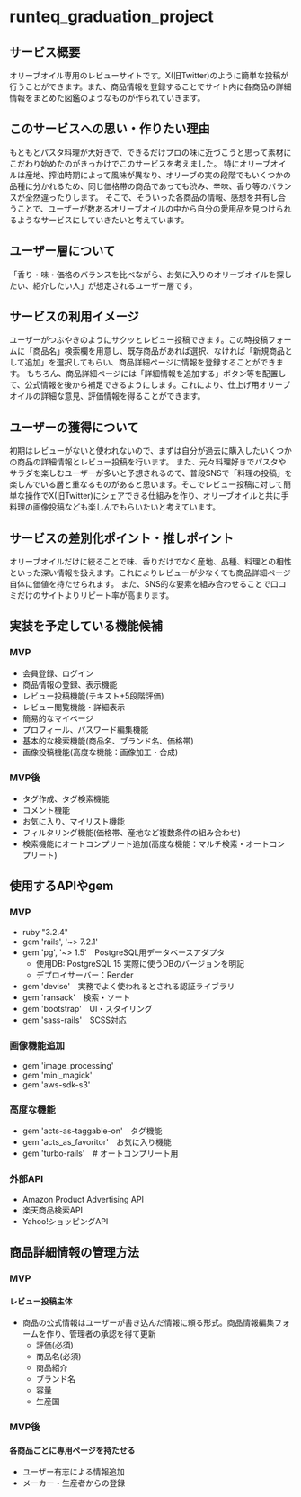# runteq_graduation_project

## サービス概要
オリーブオイル専用のレビューサイトです。X(旧Twitter)のように簡単な投稿が行うことができます。また、商品情報を登録することでサイト内に各商品の詳細情報をまとめた図鑑のようなものが作られていきます。

## このサービスへの思い・作りたい理由
もともとパスタ料理が大好きで、できるだけプロの味に近づこうと思って素材にこだわり始めたのがきっかけでこのサービスを考えました。
特にオリーブオイルは産地、搾油時期によって風味が異なり、オリーブの実の段階でもいくつかの品種に分かれるため、同じ価格帯の商品であっても渋み、辛味、香り等のバランスが全然違ったりします。
そこで、そういった各商品の情報、感想を共有し合うことで、ユーザーが数あるオリーブオイルの中から自分の愛用品を見つけられるようなサービスにしていきたいと考えています。

## ユーザー層について
「香り・味・価格のバランスを比べながら、お気に入りのオリーブオイルを探したい、紹介したい人」が想定されるユーザー層です。

## サービスの利用イメージ
ユーザーがつぶやきのようにサクッとレビュー投稿できます。この時投稿フォームに「商品名」検索欄を用意し、既存商品があれば選択、なければ「新規商品として追加」を選択してもらい、商品詳細ページに情報を登録することができます。
もちろん、商品詳細ページには「詳細情報を追加する」ボタン等を配置して、公式情報を後から補足できるようにします。これにより、仕上げ用オリーブオイルの詳細な意見、評価情報を得ることができます。

## ユーザーの獲得について
初期はレビューがないと使われないので、まずは自分が過去に購入したいくつかの商品の詳細情報とレビュー投稿を行います。
また、元々料理好きでパスタやサラダを楽しむユーザーが多いと予想されるので、普段SNSで「料理の投稿」を楽しんでいる層と重なるものがあると思います。そこでレビュー投稿に対して簡単な操作でX(旧Twitter)にシェアできる仕組みを作り、オリーブオイルと共に手料理の画像投稿なども楽しんでもらいたいと考えています。

## サービスの差別化ポイント・推しポイント
オリーブオイルだけに絞ることで味、香りだけでなく産地、品種、料理との相性といった深い情報を扱えます。これによりレビューが少なくても商品詳細ページ自体に価値を持たせられます。
また、SNS的な要素を組み合わせることで口コミだけのサイトよりリピート率が高まります。

## 実装を予定している機能候補
### MVP
* 会員登録、ログイン
* 商品情報の登録、表示機能
* レビュー投稿機能(テキスト+5段階評価)
* レビュー閲覧機能・詳細表示
* 簡易的なマイページ
* プロフィール、パスワード編集機能
* 基本的な検索機能(商品名、ブランド名、価格帯)
* 画像投稿機能(高度な機能：画像加工・合成)

### MVP後
* タグ作成、タグ検索機能
* コメント機能
* お気に入り、マイリスト機能
* フィルタリング機能(価格帯、産地など複数条件の組み合わせ)
* 検索機能にオートコンプリート追加(高度な機能：マルチ検索・オートコンプリート)

## 使用するAPIやgem
### MVP
* ruby "3.2.4"
* gem 'rails', '~> 7.2.1'
* gem 'pg', '~> 1.5'　PostgreSQL用データベースアダプタ
  - 使用DB: PostgreSQL 15  実際に使うDBのバージョンを明記
  - デプロイサーバー：Render
* gem 'devise'　実務でよく使われるとされる認証ライブラリ
* gem 'ransack'　検索・ソート
* gem 'bootstrap'　UI・スタイリング
* gem 'sass-rails'　SCSS対応

### 画像機能追加
* gem 'image_processing'
* gem 'mini_magick'
* gem 'aws-sdk-s3'

### 高度な機能
* gem 'acts-as-taggable-on'　タグ機能
* gem 'acts_as_favoritor'　お気に入り機能
* gem 'turbo-rails'　# オートコンプリート用

### 外部API
* Amazon Product Advertising API
* 楽天商品検索API
* Yahoo!ショッピングAPI

## 商品詳細情報の管理方法
### MVP
#### レビュー投稿主体
- 商品の公式情報はユーザーが書き込んだ情報に頼る形式。商品情報編集フォームを作り、管理者の承認を得て更新
  - 評価(必須)
  - 商品名(必須)
  - 商品紹介
  - ブランド名
  - 容量
  - 生産国

### MVP後
#### 各商品ごとに専用ページを持たせる
- ユーザー有志による情報追加
- メーカー・生産者からの登録